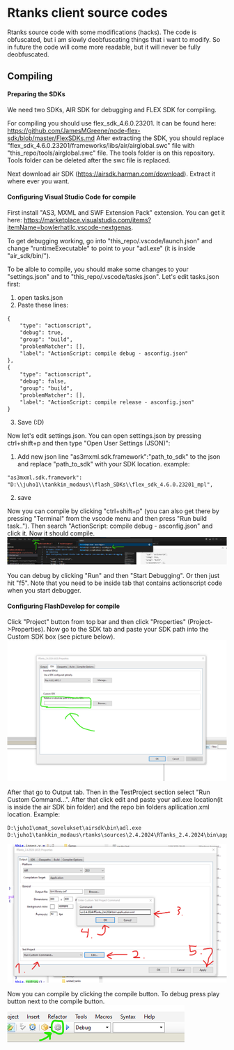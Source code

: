 # Rtanks client source codes
Rtanks source code with some modifications (hacks). The code is obfuscated, but i am slowly deobfuscating things that i want to modify. So in future the code will come more readable, but it will never be fully deobfuscated. 

## Compiling
#### Preparing the SDKs
We need two SDKs, AIR SDK for debugging and FLEX SDK for compiling.

For compiling you should use flex_sdk_4.6.0.23201. It can be found here: https://github.com/JamesMGreene/node-flex-sdk/blob/master/FlexSDKs.md After extracting the SDK, you should replace "flex_sdk_4.6.0.23201/frameworks/libs/air/airglobal.swc" file with "this_repo/tools/airglobal.swc" file. The tools folder is on this repository. Tools folder can be deleted after the swc file is replaced.

Next download air SDK (https://airsdk.harman.com/download). Extract it where ever you want.

#### Configuring Visual Studio Code for compile
First install "AS3, MXML and SWF Extension Pack" extension. You can get it here: https://marketplace.visualstudio.com/items?itemName=bowlerhatllc.vscode-nextgenas.

To get debugging working, go into "this_repo/.vscode/launch.json" and change "runtimeExecutable" to point to your "adl.exe" (it is inside "air_sdk/bin/").

To be alble to compile, you should make some changes to your "settings.json" and to "this_repo/.vscode/tasks.json". Let's edit tasks.json first:
1. open tasks.json
2. Paste these lines: 
```
{
    "type": "actionscript",
    "debug": true,
    "group": "build",
    "problemMatcher": [],
    "label": "ActionScript: compile debug - asconfig.json"
},
{
    "type": "actionscript",
    "debug": false,
    "group": "build",
    "problemMatcher": [],
    "label": "ActionScript: compile release - asconfig.json"
}
```
3. Save (:D)

Now let's edit settings.json. You can open settings.json by pressing ctrl+shift+p and then type "Open User Settings (JSON)": 
1. Add new json line "as3mxml.sdk.framework":"path_to_sdk" to the json and replace "path_to_sdk" with your SDK location. example:
```
"as3mxml.sdk.framework": "D:\\juho1\\tankkin_modaus\\flash_SDKs\\flex_sdk_4.6.0.23201_mpl",
```
2. save

Now you can compile by clicking "ctrl+shift+p" (you can also get there by pressing "Terminal" from the vscode menu and then press "Run build task.."). Then search "ActionScript: compile debug - asconfig.json" and click it. Now it should compile.
![VSCode](/readme_pictures/vscode_compile.png)

You can debug by clicking "Run" and then "Start Debugging". Or then just hit "f5". Note that you need to be inside tab that contains actionscript code when you start debugger.

#### Configuring FlashDevelop for compile
Click "Project" button from top bar and then click "Properties" (Project->Properties). Now go to the SDK tab and paste your SDK path into the Custom SDK box (see picture below).
![FlashDevelop](/readme_pictures/flash_develop.png)

After that go to Output tab. Then in the TestProject section select "Run Custom Command...". After that click edit and paste your adl.exe location(it is inside the air SDK bin folder) and the repo bin folders apllication.xml location. Example: 
```
D:\juho1\omat_sovelukset\airsdk\bin\adl.exe D:\juho1\tankkin_modaus\rtanks\sources\2.4.2024\RTanks_2.4.2024\bin\application.xml
```
![FlashDevelop](/readme_pictures/flash_develop_run.png)

Now you can compile by clicking the compile button. To debug press play button next to the compile button.
![FlashDevelop](/readme_pictures/flash_develop_compile.png)